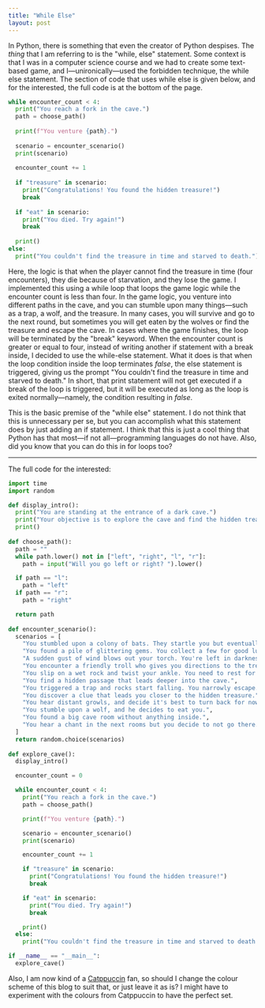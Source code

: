```yaml
---
title: "While Else"
layout: post
---
```

In Python, there is something that even the creator of Python despises. The *thing* that I am referring to is the "while, else" statement. Some context is that I was in a computer science course and we had to create some text-based game, and I—unironically—used the forbidden technique, the while else statement. The section of code that uses while else is given below, and for the interested, the full code is at the bottom of the page.


```python
while encounter_count < 4:
  print("You reach a fork in the cave.")
  path = choose_path()
  
  print(f"You venture {path}.")
  
  scenario = encounter_scenario()
  print(scenario)
  
  encounter_count += 1
  
  if "treasure" in scenario:
    print("Congratulations! You found the hidden treasure!")
    break
  
  if "eat" in scenario:
    print("You died. Try again!")
    break
  
  print()
else:
  print("You couldn't find the treasure in time and starved to death.")
```

Here, the logic is that when the player cannot find the treasure in time (four encounters), they die because of starvation, and they lose the game. I implemented this using a while loop that loops the game logic while the encounter count is less than four. In the game logic, you venture into different paths in the cave, and you can stumble upon many things—such as a trap, a wolf, and the treasure. In many cases, you will survive and go to the next round, but sometimes you will get eaten by the wolves or find the treasure and escape the cave. In cases where the game finishes, the loop will be terminated by the "break" keyword. When the encounter count is greater or equal to four, instead of writing another if statement with a break inside, I decided to use the while-else statement. What it does is that when the loop condition inside the loop terminates _false_, the else statement is triggered, giving us the prompt "You couldn't find the treasure in time and starved to death." In short, that print statement will not get executed if a break of the loop is triggered, but it will be executed as long as the loop is exited normally—namely, the condition resulting in _false_.

This is the basic premise of the "while else" statement. I do not think that this is unnecessary per se, but you can accomplish what this statement does by just adding an if statement. I think that this is just a cool thing that Python has that most—if not all—programming languages do not have. Also, did you know that you can do this in for loops too?

---

The full code for the interested:
```python
import time
import random

def display_intro():
  print("You are standing at the entrance of a dark cave.")
  print("Your objective is to explore the cave and find the hidden treasure.")
  print()
 
def choose_path():
  path = ""
  while path.lower() not in ["left", "right", "l", "r"]:
    path = input("Will you go left or right? ").lower()

  if path == "l":
    path = "left"
  if path == "r":
    path = "right"

  return path
 
def encounter_scenario():
  scenarios = [
    "You stumbled upon a colony of bats. They startle you but eventually fly away.",
    "You found a pile of glittering gems. You collect a few for good luck.",
    "A sudden gust of wind blows out your torch. You're left in darkness.",
    "You encounter a friendly troll who gives you directions to the treasure.",
    "You slip on a wet rock and twist your ankle. You need to rest for a while.",
    "You find a hidden passage that leads deeper into the cave.",
    "You triggered a trap and rocks start falling. You narrowly escape.",
    "You discover a clue that leads you closer to the hidden treasure.",
    "You hear distant growls, and decide it's best to turn back for now.",
    "You stumble upon a wolf, and he decides to eat you.",
    "You found a big cave room without anything inside.",
    "You hear a chant in the next rooms but you decide to not go there.",
  ]
  return random.choice(scenarios)
 
def explore_cave():
  display_intro()

  encounter_count = 0

  while encounter_count < 4:
    print("You reach a fork in the cave.")
    path = choose_path()

    print(f"You venture {path}.")

    scenario = encounter_scenario()
    print(scenario)

    encounter_count += 1

    if "treasure" in scenario:
      print("Congratulations! You found the hidden treasure!")
      break

    if "eat" in scenario:
      print("You died. Try again!")
      break

    print()
  else:
    print("You couldn't find the treasure in time and starved to death.")

if __name__ == "__main__":
  explore_cave()
```

Also, I am now kind of a [Catppuccin](https://github.com/catppuccin/catppuccin) fan, so should I change the colour scheme of this blog to suit that, or just leave it as is? I might have to experiment with the colours from Catppuccin to have the perfect set.
